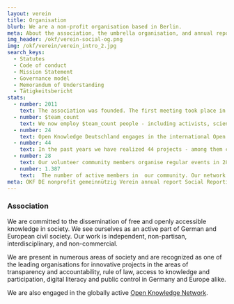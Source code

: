 ```yaml
---
layout: verein
title: Organisation
blurb: We are a non-profit organisation based in Berlin.
meta: About the association, the umbrella organisation, and annual reports
img_header: /okf/verein-social-og.png
img: /okf/verein/verein_intro_2.jpg
search_keys:
  - Statutes
  - Code of conduct
  - Mission Statement
  - Governance model
  - Memorandum of Understanding
  - Tätigkeitsbericht
stats:
  - number: 2011
    text: The association was founded. The first meeting took place in 2010 at the re:publica with Rufus Pollock, initiator of the Open Knowledge Network.
  - number: $team_count
    text: We now employ $team_count people - including activists, scientists, developers, policy specialists and designers.
  - number: 24
    text: Open Knowledge Deutschland engages in the international Open Knowledge network. The network includes organisations from a total of 24 countries.
  - number: 44
    text: In the past years we have realized 44 projects - among them campaigns, hackathons, community support, educational offers and software solutions.
  - number: 28
    text: Our volunteer community members organise regular events in 28 cities throughout Germany.
  - number: 1.387
    text:  The number of active members in  our community. Our network contains a wide range of knowledge on Open Data, Open Government and Civic Tech.
meta: OKF DE nonprofit gemeinnützig Verein annual report Social Reporting Standard
---
```


### Association

We are committed to the dissemination of free and openly accessible knowledge in society. We see ourselves as an active part of German and European civil society. Our work is independent, non-partisan, interdisciplinary, and non-commercial.

We are present in numerous areas of society and are recognized as one of the leading organisations for innovative projects in the areas of transparency and accountability, rule of law, access to knowledge and participation, digital literacy and public control in Germany and Europe alike.

We are also engaged in the globally active [Open Knowledge Network](https://okfn.org/network/).
